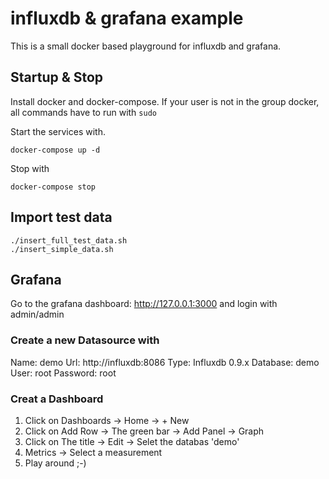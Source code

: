
# influxdb & grafana example

This is a small docker based playground for influxdb and grafana.

## Startup & Stop

Install docker and docker-compose.
If your user is not in the group docker, all commands have to run with `sudo`

Start the services with.
```
docker-compose up -d
```

Stop with
```
docker-compose stop
```

## Import test data

```
./insert_full_test_data.sh
./insert_simple_data.sh
```

## Grafana
Go to the grafana dashboard: <http://127.0.0.1:3000> and login with admin/admin

### Create a new Datasource with

Name: demo
Url: http://influxdb:8086
Type: Influxdb 0.9.x
Database: demo
User: root
Password: root

### Creat a Dashboard

1. Click on Dashboards -> Home -> + New
2. Click on Add Row -> The green bar -> Add Panel -> Graph
3. Click on The title -> Edit -> Selet the databas 'demo'
4. Metrics -> Select a measurement
5. Play around ;-)

